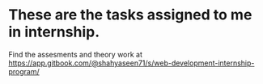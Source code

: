 # These are the tasks assigned to me in internship.

Find the assesments and theory work at https://app.gitbook.com/@shahyaseen71/s/web-development-internship-program/
